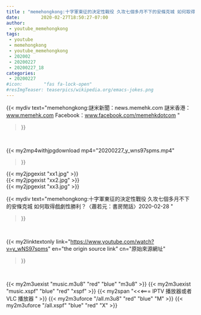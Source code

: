 ```yaml
---
title : "memehongkong:十字軍東征的決定性戰役 久攻七個多月不下的安條克城 如何取得戲劇性勝利？〈蕭若元：書房閒話〉2020-02-28 "
date:        2020-02-27T18:50:27-07:00
author:
 - youtube_memehongkong
tags:
 - youtube
 - memehongkong
 - youtube_memehongkong
 - 202002
 - 20200227
 - 20200227_18
categories:
 - 20200227
#icon:        "fas fa-lock-open"
#resImgTeaser: teaserpics/wikipedia.org/emacs-jokes.png
---
```


{{< mydiv text="memehongkong:謎米新聞：news.memehk.com 謎米香港： www.memehk.com Facebook：www.facebook.com/memehkdotcom "
>}}
<br>


{{< my2mp4withjpgdownload mp4="20200227_y_wns97spms.mp4"
>}}

{{< my2jpgexist "xx1.jpg" >}}<br>
{{< my2jpgexist "xx2.jpg" >}}<br>
{{< my2jpgexist "xx3.jpg" >}}<br>



{{< mydiv text="memehongkong:十字軍東征的決定性戰役 久攻七個多月不下的安條克城 如何取得戲劇性勝利？〈蕭若元：書房閒話〉2020-02-28 "
>}}
<br>

{{< my2linktextonly link="https://www.youtube.com/watch?v=y_wNS97spms"
en="the origin source link" cn="原始來源網址"
>}}


<br>

{{< my2m3uexist "music.m3u8" "red"  "blue" "m3u8" >}} {{< my2m3uexist "music.xspf" "blue" "red"  "xspf" >}} {{< my2span "<<<=== IPTV 播放器或者 VLC 播放器 " >}} {{< my2m3uforce "/all.m3u8" "red"  "blue" "M" >}} {{< my2m3uforce "/all.xspf" "blue" "red"  "X" >}} 

